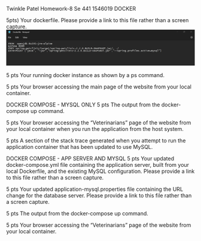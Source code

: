 Twinkle Patel 
Homework-8
Se 441
1546019
DOCKER

5pts) Your dockerfile. Please provide a link to this file rather than a screen capture.
![Screen capture of Docker file#1](Screensnaps/docker0.JPG)
 
5 pts Your running docker instance as shown by a ps command. 
 
5 pts Your browser accessing the main page of the website from your local container. 
 

DOCKER COMPOSE - MYSQL ONLY
5 pts The output from the docker-compose up command.
   

5 pts Your browser accessing the “Veterinarians” page of the website from your local container when you run the application from the host system. 
 

5 pts A section of the stack trace generated when you attempt to run the application container that has been updated to use MySQL. 
 

DOCKER COMPOSE - APP SERVER AND MYSQL
5 pts Your updated docker-compose.yml file containing the application server, built from your local Dockerfile, and the existing MySQL configuration. Please provide a link to this file rather than a screen capture. 
 


5 pts Your updated application-mysql.properties file containing the URL change for the database server. Please provide a link to this file rather than a screen capture. 
 

5 pts The output from the docker-compose up command. 
 






5 pts Your browser accessing the “Veterinarians” page of the website from your local container.
 
